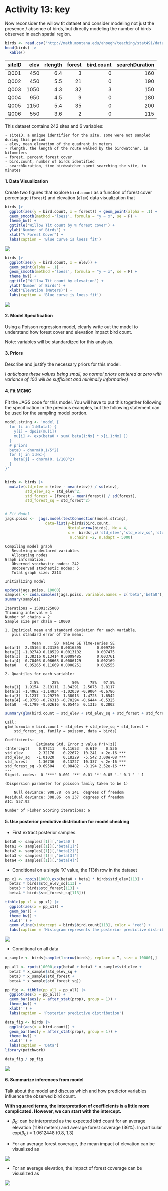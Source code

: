 # Activity 13: key

Now reconsider the willow tit dataset and consider modeling not just the
presence / absence of birds, but directly modeling the number of birds
observed in each spatial region.

``` r
birds <- read.csv('http://math.montana.edu/ahoegh/teaching/stat491/data/willowtit2013_count.csv')
head(birds) |> 
  kable()
```

| siteID | elev | rlength | forest | bird.count | searchDuration |
|:-------|-----:|--------:|-------:|-----------:|---------------:|
| Q001   |  450 |     6.4 |      3 |          0 |            160 |
| Q002   |  450 |     5.5 |     21 |          0 |            190 |
| Q003   | 1050 |     4.3 |     32 |          3 |            150 |
| Q004   |  950 |     4.5 |      9 |          0 |            180 |
| Q005   | 1150 |     5.4 |     35 |          0 |            200 |
| Q006   |  550 |     3.6 |      2 |          0 |            115 |

This dataset contains 242 sites and 6 variables:

    - siteID, a unique identifier for the site, some were not sampled during this period 
    - elev, mean elevation of the quadrant in meters 
    - rlength, the length of the route walked by the birdwatcher, in kilometers 
    - forest, percent forest cover 
    - bird.count, number of birds identified 
    - searchDuration, time birdwatcher spent searching the site, in minutes

#### 1. Data Visualization

Create two figures that explore `bird.count` as a function of forest
cover percentage (`forest`) and elevation (`elev`) data visualization
that

``` r
birds |> 
  ggplot(aes(y = bird.count, x = forest)) + geom_point(alpha = .1) + 
  geom_smooth(method ='loess', formula = "y ~ x", se = F) +
  theme_bw() +
  ggtitle('Willow Tit count by % forest cover') + 
  ylab('Number of Birds') + 
  xlab("% Forest Cover") + 
  labs(caption = 'Blue curve is loess fit')
```

![](Activity13_key_files/figure-commonmark/unnamed-chunk-2-1.png)

``` r
birds |>
  ggplot(aes(y = bird.count, x = elev)) + 
  geom_point(alpha = .1) + 
  geom_smooth(method ='loess', formula = "y ~ x", se = F) +
  theme_bw() +
  ggtitle('Willow Tit count by elevation') + 
  ylab('Number of Birds') + 
  xlab("Elevation (Meters)") + 
  labs(caption = 'Blue curve is loess fit')
```

![](Activity13_key_files/figure-commonmark/unnamed-chunk-2-2.png)

#### 2. Model Specification

Using a Poisson regression model, clearly write out the model to
understand how forest cover and elevation impact bird count.

Note: variables will be standardized for this analysis.

#### 3. Priors

Describe and justify the necessary priors for this model.

*I anticipate these values being small, so normal priors centered at
zero with variance of 100 will be sufficient and minimally informative)*

#### 4. Fit MCMC

Fit the JAGS code for this model. You will have to put this together
following the specification in the previous examples, but the following
statement can be used for the sampling model portion.

``` r
model.string <- 'model {
  for (i in 1:Ntotal) {
    y[i] ~ dpois(mu[i])
    mu[i] <- exp(beta0 + sum( beta[1:Nx] * x[i,1:Nx] ))
  }
  # priors 
  beta0 ~ dnorm(0,1/5^2)
  for (j in 1:Nx){
    beta[j] ~ dnorm(0, 1/100^2)
  }
}'


birds <- birds |>
  mutate(std_elev = (elev - mean(elev)) / sd(elev),
         std_elev_sq = std_elev^2,
         std_forest = (forest - mean(forest)) / sd(forest),
         std_forest_sq = std_forest^2)


# Fit Model
jags.poiss <-  jags.model(textConnection(model.string), 
                  data=list(y=birds$bird.count,
                            Ntotal=nrow(birds), Nx = 4, 
                            x =  birds[,c('std_elev','std_elev_sq','std_forest','std_forest_sq')]), 
                             n.chains =2, n.adapt = 5000)
```

    Compiling model graph
       Resolving undeclared variables
       Allocating nodes
    Graph information:
       Observed stochastic nodes: 242
       Unobserved stochastic nodes: 5
       Total graph size: 2313

    Initializing model

``` r
update(jags.poiss, 10000)
samples <- coda.samples(jags.poiss, variable.names = c('beta','beta0'), n.iter = 10000) 
summary(samples)
```


    Iterations = 15001:25000
    Thinning interval = 1 
    Number of chains = 2 
    Sample size per chain = 10000 

    1. Empirical mean and standard deviation for each variable,
       plus standard error of the mean:

                Mean      SD  Naive SE Time-series SE
    beta[1]  2.35164 0.23186 0.0016395       0.009730
    beta[2] -1.02749 0.18529 0.0013102       0.007475
    beta[3]  1.38316 0.13414 0.0009485       0.003761
    beta[4] -0.70403 0.08668 0.0006129       0.002169
    beta0    0.05265 0.11669 0.0008251       0.002555

    2. Quantiles for each variable:

               2.5%      25%      50%     75%   97.5%
    beta[1]  1.9154  2.19111  2.34291  2.5073  2.8117
    beta[2] -1.4062 -1.14934 -1.02039 -0.9004 -0.6786
    beta[3]  1.1237  1.29270  1.38013  1.4725  1.6542
    beta[4] -0.8750 -0.76313 -0.70294 -0.6444 -0.5325
    beta0   -0.1799 -0.02616  0.05445  0.1315  0.2802

``` r
summary(glm(bird.count ~ std_elev + std_elev_sq + std_forest + std_forest_sq, family=poisson, data=birds))
```


    Call:
    glm(formula = bird.count ~ std_elev + std_elev_sq + std_forest + 
        std_forest_sq, family = poisson, data = birds)

    Coefficients:
                  Estimate Std. Error z value Pr(>|z|)    
    (Intercept)    0.07211    0.11653   0.619    0.536    
    std_elev       2.32176    0.22672  10.241  < 2e-16 ***
    std_elev_sq   -1.01020    0.18229  -5.542 3.00e-08 ***
    std_forest     1.36736    0.13227  10.337  < 2e-16 ***
    std_forest_sq -0.69504    0.08482  -8.194 2.52e-16 ***
    ---
    Signif. codes:  0 '***' 0.001 '**' 0.01 '*' 0.05 '.' 0.1 ' ' 1

    (Dispersion parameter for poisson family taken to be 1)

        Null deviance: 908.78  on 241  degrees of freedom
    Residual deviance: 308.86  on 237  degrees of freedom
    AIC: 557.92

    Number of Fisher Scoring iterations: 6

#### 5. Use posterior predictive distribution for model checking

- First extract posterior samples.

``` r
beta0 <- samples[[1]][,'beta0']
beta1 <- samples[[1]][,'beta[1]']
beta2 <- samples[[1]][,'beta[2]']
beta3 <- samples[[1]][,'beta[3]']
beta4 <- samples[[1]][,'beta[4]']
```

- Conditional on a single ‘X’ value, the 113th row in the dataset

``` r
pp_x1 <- rpois(10000,exp(beta0 + beta1 * birds$std_elev[113] + 
  beta2 * birds$std_elev_sq[113] +
  beta3 * birds$std_forest[113] +
  beta4 * birds$std_forest_sq[113]))

tibble(pp_x1 = pp_x1) |>
  ggplot(aes(x = pp_x1)) +
  geom_bar() +
  theme_bw() +
  xlab('') + 
  geom_vline(xintercept = birds$bird.count[113], color = 'red') +
  labs(caption = 'Histogram represents the posterior predictive distribution for the \n covariates associated with the 113th data point shown in red')
```

![](Activity13_key_files/figure-commonmark/unnamed-chunk-5-1.png)

- Conditional on all data

``` r
x_sample <- birds[sample(1:nrow(birds), replace = T, size = 10000),]

pp_all <- rpois(10000,exp(beta0 + beta1 * x_sample$std_elev + 
  beta2 * x_sample$std_elev_sq +
  beta3 * x_sample$std_forest +
  beta4 * x_sample$std_forest_sq))

pp_fig <- tibble(pp_all = pp_all) |>
  ggplot(aes(x = pp_all)) +
  geom_bar(aes(y = after_stat(prop), group = 1)) +
  theme_bw() +
  xlab('') + 
  labs(caption = 'Posterior predictive distribution')

data_fig <- birds |>
  ggplot(aes(x = bird.count)) +
  geom_bar(aes(y = after_stat(prop), group = 1)) +
  theme_bw() +
  xlab('') +
  labs(caption = 'Data')
library(patchwork)

data_fig / pp_fig
```

![](Activity13_key_files/figure-commonmark/unnamed-chunk-6-1.png)

#### 6. Summarize inferences from model

Talk about the model and discuss which and how predictor variables
influence the observed bird count.

**With squared terms, the interpretation of coefficients is a little
more complicated. However, we can start with the intercept.**

- $\beta_0$: can be interpreted as the expected bird count for an
  average elevation (1186 meters) and average forest coverage (36%). In
  particular exp($\beta_0$) = 1.0612448 (0.8, 1.3)

- For an average forest coverage, the mean impact of elevation can be
  visualized as

![](Activity13_key_files/figure-commonmark/unnamed-chunk-7-1.png)

- For an average elevation, the impact of forest coverage can be
  visualized as

![](Activity13_key_files/figure-commonmark/unnamed-chunk-8-1.png)

